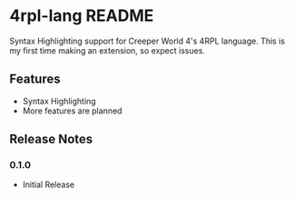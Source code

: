 # 4rpl-lang README

Syntax Highlighting support for Creeper World 4's 4RPL language. This is my first time making an extension, so expect issues. 

## Features

- Syntax Highlighting
- More features are planned

## Release Notes

### 0.1.0

- Initial Release